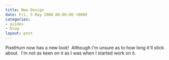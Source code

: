 ```yaml
---
title: New Design
date: Fri, 5 May 2006 00:00:00 +0000
categories:
- asides
- blog
layout: post
---
```


PixelHum now has a new look!  Although I'm unsure as to how long it'll stick about.  I'm not as keen on it as I was when I started work on it.



